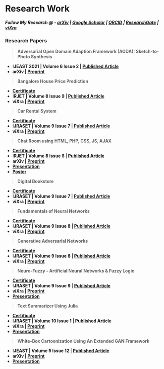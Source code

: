 # Research Work
 
 **_Follow My Research @ - [arXiv](https://arxiv.org/a/thakur_a_3.html) | [Google Scholar](https://scholar.google.com/citations?user=0inooPgAAAAJ) | [ORCID](https://orcid.org/0000-0001-5644-1575) | [ResearchGate](https://www.researchgate.net/profile/Amey-Thakur) | [viXra](https://vixra.org/author/amey_thakur)_**


### Research Papers

  >**Adversarial Open Domain Adaption Framework (AODA): Sketch-to-Photo Synthesis**
  
  - **IJEAST 2021 | Volume 6 Issue 2 | [Published Article](http://dx.doi.org/10.33564/IJEAST.2021.v06i02.037)**
  - **arXiv | [Preprint](https://arxiv.org/abs/2108.04351)**
 
  >**Bangalore House Price Prediction**

  - **[Certificate](https://github.com/Amey-Thakur/ACHIEVEMENTS/blob/main/Research%20Papers/Bangalore%20House%20Price%20Prediction/IRJET%20-%20Bangalore%20House%20Price%20Prediction.jpg)**
  -  **IRJET | Volume 8 Issue 9 | [Published Article](https://www.irjet.net/archives/V8/i9/IRJET-V8I934.pdf)**
  -  **viXra | [Preprint](https://vixra.org/abs/2110.0026)**
  
  >**Car Rental System**
  
  - **[Certificate](https://github.com/Amey-Thakur/ACHIEVEMENTS/blob/main/Research%20Papers/Car%20Rental%20System/IJRASET36339%20-%20Car%20Rental%20System.pdf)** 
  - **IJRASET | Volume 9 Issue 7 | [Published Article](https://doi.org/10.22214/ijraset.2021.36339)** 
  - **viXra | [Preprint](https://vixra.org/abs/2108.0140)**
  
  >**Chat Room using HTML, PHP, CSS, JS, AJAX**
  
  - **[Certificate](https://github.com/Amey-Thakur/ACHIEVEMENTS/blob/main/Research%20Papers/Chat%20Room%20using%20HTML%2C%20PHP%2C%20CSS%2C%20JS%2C%20AJAX/IRJET-%20Chat%20Room%20using%20HTML%2C%20PHP%2C%20CSS%2C%20JS%2C%20AJAX.pdf)**
  - **IRJET | Volume 8 Issue 6 | [Published Article](https://www.irjet.net/archives/V8/i6/IRJET-V8I6348.pdf)**
  - **arXiv | [Preprint](https://arxiv.org/abs/2106.14704)** 
  - **[Presentation](http://dx.doi.org/10.13140/RG.2.2.16257.38248)** 
  - **[Poster](http://dx.doi.org/10.13140/RG.2.2.19421.95203)**
  
  >**Digital Bookstore**
  
  - **[Certificate](https://github.com/Amey-Thakur/ACHIEVEMENTS/blob/main/Research%20Papers/Digital%20Bookstore/IJRASET36609%20-%20Digital%20Bookstore.pdf)**
  - **IJRASET | Volume 9 Issue 7 | [Published Article](https://doi.org/10.22214/ijraset.2021.36609)** 
  - **viXra | [Preprint](https://vixra.org/abs/2108.0142)**
  
  >**Fundamentals of Neural Networks**
   
  - **[Certificate](https://github.com/Amey-Thakur/ACHIEVEMENTS/blob/main/Research%20Papers/Fundamentals%20of%20Neural%20Networks/IJRASET37362%20-%20Fundamentals%20of%20Neural%20Networks.pdf)**
  - **IJRASET | Volume 9 Issue 8 | [Published Article](https://doi.org/10.22214/ijraset.2021.37362)** 
  - **viXra | [Preprint](https://vixra.org/abs/2108.0130)**
  
  >**Generative Adversarial Networks**
  
  - **[Certificate](https://github.com/Amey-Thakur/ACHIEVEMENTS/blob/main/Research%20Papers/Generative%20Adversarial%20Networks/IJRASET37723%20-%20Generative%20Adverserial%20Networks.pdf)** 
  - **IJRASET | Volume 9 Issue 8 | [Published Article](https://doi.org/10.22214/ijraset.2021.37723)**
  - **viXra | [Preprint](https://vixra.org/abs/2108.0169)**
  
  >**Neuro-Fuzzy - Artificial Neural Networks & Fuzzy Logic**
  
  - **[Certificate](https://github.com/Amey-Thakur/ACHIEVEMENTS/blob/main/Research%20Papers/Neuro-Fuzzy%20-%20Artificial%20Neural%20Networks%20%26%20Fuzzy%20Logic/IJRASET37930%20-%20Neuro-Fuzzy%20-%20Artificial%20Neural%20Networks%20%26%20Fuzzy%20Logic.pdf)**
  - **IJRASET | Volume 9 Issue 9 | [Published Article](https://doi.org/10.22214/ijraset.2021.37930)**
  - **viXra | [Preprint](https://vixra.org/abs/2109.0047)**
  - **[Presentation](http://dx.doi.org/10.13140/RG.2.2.14965.09444)**
  
  >**Text Summarizer Using Julia**
  
  - **[Certificate](https://github.com/Amey-Thakur/ACHIEVEMENTS/blob/main/Research%20Papers/Text%20Summarizer%20Using%20Julia/IJRASET40066%20-%20Text%20Summarizer%20Using%20Julia.pdf)**
  - **IJRASET | Volume 10 Issue 1 | [Published Article](https://doi.org/10.22214/ijraset.2022.40066)**
  - **viXra | [Preprint](http://vixra.org/abs/2202.0017)**
  - **[Presentation](https://github.com/Amey-Thakur/ACHIEVEMENTS/blob/main/Research%20Papers/Text%20Summarizer%20Using%20Julia/TEXT%20SUMMARIZER.pdf)**
  
  >**White-Box Cartoonization Using An Extended GAN Framework**
  
  - **IJEAST | Volume 5 Issue 12 | [Published Article](http://dx.doi.org/10.33564/IJEAST.2021.v05i12.049)**
  - **arXiv | [Preprint](https://arxiv.org/abs/2107.04551)** 
  - **[Presentation](http://dx.doi.org/10.13140/RG.2.2.22496.40964)**

